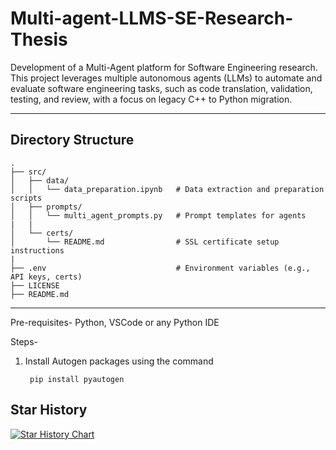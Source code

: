 # Multi-agent-LLMS-SE-Research-Thesis
Development of a Multi-Agent platform for Software Engineering research.  
This project leverages multiple autonomous agents (LLMs) to automate and evaluate software engineering tasks, such as code translation, validation, testing, and review, with a focus on legacy C++ to Python migration.

---

## Directory Structure

```
.
├── src/
│   ├── data/
│   │   └── data_preparation.ipynb   # Data extraction and preparation scripts
│   ├── prompts/
│   │   └── multi_agent_prompts.py   # Prompt templates for agents
|   |
│   └── certs/
│       └── README.md                # SSL certificate setup instructions
|
├── .env                             # Environment variables (e.g., API keys, certs)
├── LICENSE
├── README.md

```

---

Pre-requisites-
Python, VSCode or any Python IDE

Steps-
1. Install Autogen packages using the command
        
        pip install pyautogen


## Star History

[![Star History Chart](https://api.star-history.com/svg?repos=OpenBMB/ChatDev,microsoft/autogen,geekan/MetaGPT,langchain-ai/langgraph,All-Hands-AI/OpenHands,huggingface/smolagents,microsoft/TaskWeaver,camel-ai/camel,crewAIInc/crewAI&type=Date)](https://www.star-history.com/#OpenBMB/ChatDev&microsoft/autogen&geekan/MetaGPT&langchain-ai/langgraph&All-Hands-AI/OpenHands&huggingface/smolagents&microsoft/TaskWeaver&camel-ai/camel&crewAIInc/crewAI&Date)
